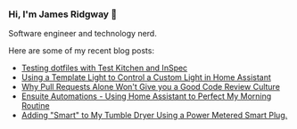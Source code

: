 ### Hi, I'm James Ridgway 👋
Software engineer and technology nerd.

Here are some of my recent blog posts:
  * [Testing dotfiles with Test Kitchen and InSpec](https://www.jamesridgway.co.uk/testing-dotfiles-with-test-kitchen-and-inspec/)
  * [Using a Template Light to Control a Custom Light in Home Assistant](https://www.jamesridgway.co.uk/using-a-template-light-to-control-a-custom-light-in-home-assistant/)
  * [Why Pull Requests Alone Won&#x27;t Give you a Good Code Review Culture](https://www.jamesridgway.co.uk/why-pull-requests-alone-wont-give-you-a-good-code-review-culture/)
  * [Ensuite Automations - Using Home Assistant to Perfect My Morning Routine](https://www.jamesridgway.co.uk/using-home-assistant-to-perfect-my-morning-routine/)
  * [Adding &quot;Smart&quot; to My Tumble Dryer Using a Power Metered Smart Plug.](https://www.jamesridgway.co.uk/adding-smart-to-my-tumble-dryer-using-a-power-metered-smart-plug/)
